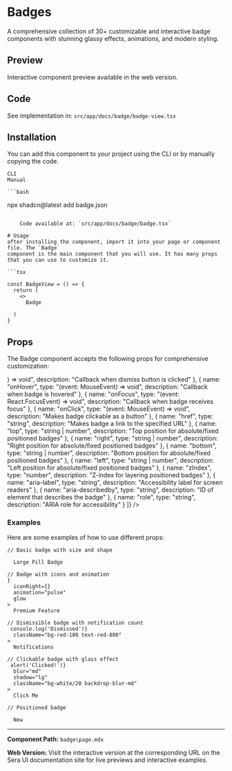 # Badges
A comprehensive collection of 30+ customizable and interactive badge components with stunning glassy effects, animations, and modern styling.

## Preview

Interactive component preview available in the web version.

## Code

See implementation in: `src/app/docs/badge/badge-view.tsx`

## Installation

You can add this component to your project using the CLI or by manually copying the code.

    CLI
    Manual

    ```bash
npx shadcn@latest add badge.json
```

    Code available at: `src/app/docs/badge/badge.tsx`

# Usage
after installing the component, import it into your page or component file. The `Badge`
component is the main component that you will use. It has many props that you can use to customize it.

```tsx

const BadgeView = () => {
  return (
    <>
      Badge
    
  )
}
```

## Props

The Badge component accepts the following props for comprehensive customization:

) => void",
    description: "Callback when dismiss button is clicked"
  },
  {
    name: "onHover",
    type: "(event: MouseEvent) => void",
    description: "Callback when badge is hovered"
  },
  {
    name: "onFocus",
    type: "(event: React.FocusEvent) => void",
    description: "Callback when badge receives focus"
  },
  {
    name: "onClick",
    type: "(event: MouseEvent) => void",
    description: "Makes badge clickable as a button"
  },
  {
    name: "href",
    type: "string",
    description: "Makes badge a link to the specified URL"
  },
  {
    name: "top",
    type: "string | number",
    description: "Top position for absolute/fixed positioned badges"
  },
  {
    name: "right",
    type: "string | number",
    description: "Right position for absolute/fixed positioned badges"
  },
  {
    name: "bottom",
    type: "string | number",
    description: "Bottom position for absolute/fixed positioned badges"
  },
  {
    name: "left",
    type: "string | number",
    description: "Left position for absolute/fixed positioned badges"
  },
  {
    name: "zIndex",
    type: "number",
    description: "Z-index for layering positioned badges"
  },
  {
    name: "aria-label",
    type: "string",
    description: "Accessibility label for screen readers"
  },
  {
    name: "aria-describedby",
    type: "string",
    description: "ID of element that describes the badge"
  },
  {
    name: "role",
    type: "string",
    description: "ARIA role for accessibility"
  }
]} />

### Examples

Here are some examples of how to use different props:

```tsx
// Basic badge with size and shape

  Large Pill Badge

// Badge with icons and animation
}
  iconRight={}
  animation="pulse"
  glow
>
  Premium Feature

// Dismissible badge with notification count
 console.log('Dismissed')}
  className="bg-red-100 text-red-800"
>
  Notifications

// Clickable badge with glass effect
 alert('Clicked!')}
  blur="md"
  shadow="lg"
  className="bg-white/20 backdrop-blur-md"
>
  Click Me

// Positioned badge

  New

```

---

**Component Path:** `badge\page.mdx`

**Web Version:** Visit the interactive version at the corresponding URL on the Sera UI documentation site for live previews and interactive examples.
